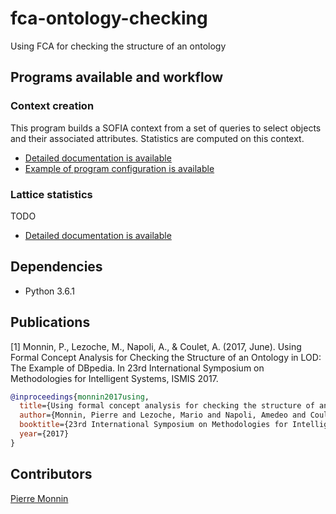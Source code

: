 # fca-ontology-checking

Using FCA for checking the structure of an ontology

## Programs available and workflow

### Context creation

This program builds a SOFIA context from a set of queries to select objects and their associated 
attributes. Statistics are computed on this context.

* [Detailed documentation is available](documentation/contextCreation.md)
* [Example of program configuration is available](examples/conf-context-creation.json)

### Lattice statistics

TODO

* [Detailed documentation is available](documentation/latticeStatistics.md)

## Dependencies

* Python 3.6.1

## Publications

[1] Monnin, P., Lezoche, M., Napoli, A., & Coulet, A. (2017, June). 
Using Formal Concept Analysis for Checking the Structure of an Ontology in LOD: The Example of DBpedia. 
In 23rd International Symposium on Methodologies for Intelligent Systems, ISMIS 2017.

```bibtex
@inproceedings{monnin2017using,
  title={Using formal concept analysis for checking the structure of an ontology in LOD: the example of DBpedia},
  author={Monnin, Pierre and Lezoche, Mario and Napoli, Amedeo and Coulet, Adrien},
  booktitle={23rd International Symposium on Methodologies for Intelligent Systems, ISMIS 2017},
  year={2017}
}
```

## Contributors

[Pierre Monnin](https://pmonnin.github.io/)
